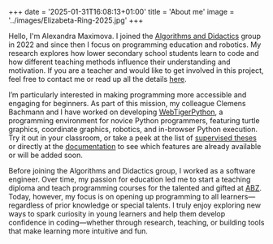 +++
date = '2025-01-31T16:08:13+01:00'
title = 'About me'
image = '../images/Elizabeta-Ring-2025.jpg'
+++

Hello, I'm Alexandra Maximova. I joined the [Algorithms and Didactics](https://algodi.ethz.ch/en/) group in 2022 and since then I focus on programming education and robotics. My research explores how lower secondary school students learn to code and how different teaching methods influence their understanding and motivation. If you are a teacher and would like to get involved in this project, feel free to contact me or read up all the details [here](for-teachers/get-involved/).

I’m particularly interested in making programming more accessible and engaging for beginners. As part of this mission, my colleague Clemens Bachmann and I have worked on developing [WebTigerPython](https://webtigerpython.ethz.ch), a programming environment for novice Python programmers, featuring turtle graphics, coordinate graphics, robotics, and in-browser Python execution. Try it out in your classroom, or take a peek at the list of [supervised theses](theses) or directly at the [documentation](https://docs.webtigerpython.ethz.ch/) to see which features are already available or will be added soon.

Before joining the Algorithms and Didactics group, I worked as a software engineer. Over time, my passion for education led me to start a teaching diploma and teach programming courses for the talented and gifted at [ABZ](https://abz.inf.ethz.ch/). Today, however, my focus is on opening up programming to all learners—regardless of prior knowledge or special talents. I truly enjoy exploring new ways to spark curiosity in young learners and help them develop confidence in coding—whether through research, teaching, or building tools that make learning more intuitive and fun.
